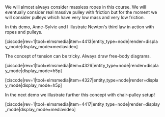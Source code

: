 We will almost always consider massless ropes in this course. We will eventually consider real massive pulley with friction but for the moment we will consider pulleys which have very low mass and very low friction. 

In this demo, Anne-Sylvie and I illustrate Newton's third law in action with ropes and pulleys. 

[ciscode|rev=1|tool=elmsmedia|item=4413|entity_type=node|render=display_mode|display_mode=mediavideo]

The concept of tension can be tricky. Always draw free-body diagrams. 

[ciscode|rev=1|tool=elmsmedia|item=4326|entity_type=node|render=display_mode|display_mode=h5p]

[ciscode|rev=1|tool=elmsmedia|item=4327|entity_type=node|render=display_mode|display_mode=h5p]

In the next demo we illustrate further this concept with chair-pulley setup!

[ciscode|rev=1|tool=elmsmedia|item=4417|entity_type=node|render=display_mode|display_mode=mediavideo]